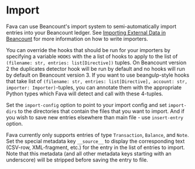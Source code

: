 # Import

Fava can use Beancount's import system to semi-automatically import entries into
your Beancount ledger. See
[Importing External Data in Beancount](http://furius.ca/beancount/doc/ingest)
for more information on how to write importers.

You can override the hooks that should be run for your importers by specifying a
variable `HOOKS` with the a list of hooks to apply to the list of
`(filename: str, entries: list[Directive])` tuples. On Beancount version 2 the
duplicates detector hook will be run by default and no hooks will run by default
on Beancount version 3. If you want to use beangulp-style hooks that take list
of
`(filename: str, entries: list[Directive], account: str, importer: Importer)`-tuples,
you can annotate them with the appropriate Python types which Fava will detect
and call with these 4-tuples.

Set the `import-config` option to point to your import config and set
`import-dirs` to the directories that contain the files that you want to import.
And if you wish to save new entries elsewhere than main file - use
`insert-entry` option.

Fava currently only supports entries of type `Transaction`, `Balance`, and
`Note`. Set the special metadata key `__source__` to display the corresponding
text (CSV-row, XML-fragment, etc.) for the entry in the list of entries to
import. Note that this metadata (and all other metadata keys starting with an
underscore) will be stripped before saving the entry to file.
